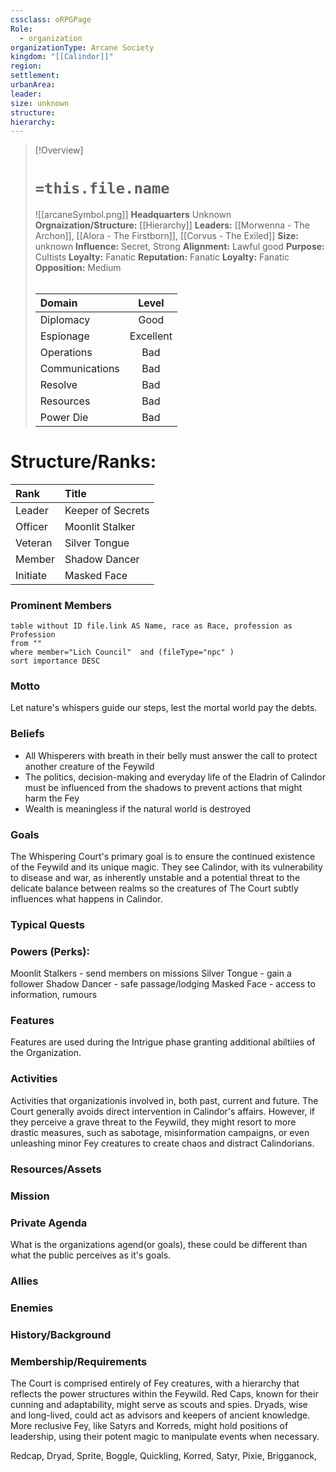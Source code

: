 ```yaml
---
cssclass: oRPGPage
Role:
  - organization
organizationType: Arcane Society
kingdom: "[[Calindor]]"
region: 
settlement: 
urbanArea: 
leader: 
size: unknown
structure: 
hierarchy: 
---
```

> [!Overview] 
> #   `=this.file.name`
> ![[arcaneSymbol.png]]
> **Headquarters**  Unknown
> **Orgnaization/Structure:** [[Hierarchy]]
> **Leaders:** [[Morwenna - The Archon]], [[Alora - The Firstborn]], [[Corvus - The Exiled]]
> **Size:** unknown
> **Influence:** Secret, Strong
> **Alignment:** Lawful good
> **Purpose:** Cultists
> **Loyalty:** Fanatic
> **Reputation:** Fanatic
> **Loyalty:** Fanatic
> **Opposition:** Medium
> ######  
> |Domain | Level | 
> |:---|:---:| 
> |Diplomacy | Good |
> |Espionage| Excellent |
> |Operations | Bad |
> |Communications | Bad |
> |Resolve| Bad |
> |Resources | Bad |
> |Power Die | Bad |

# **Structure/Ranks:**

| Rank     | Title             |
| :------- | :---------------- |
| Leader   | Keeper of Secrets |
| Officer  | Moonlit Stalker   |
| Veteran  | Silver Tongue     |
| Member   | Shadow Dancer     |
| Initiate | Masked Face       |


### Prominent Members
```dataview
table without ID file.link AS Name, race as Race, profession as Profession
from ""
where member="Lich Council"  and (fileType="npc" )
sort importance DESC
```


### Motto
Let nature's whispers guide our steps, lest the mortal world pay the debts.

### Beliefs
- All Whisperers with breath in their belly must answer the call to protect another creature of the Feywild
- The politics, decision-making  and everyday life of the Eladrin of Calindor must be influenced from the shadows to prevent actions that might harm the Fey
- Wealth is meaningless if the natural world is destroyed

### Goals
The Whispering Court's primary goal is to ensure the continued existence of the Feywild and its unique magic. They see Calindor, with its vulnerability to disease and war, as inherently unstable and a potential threat to the delicate balance between realms so the creatures of The Court subtly influences what happens in Calindor.

### Typical Quests


### Powers (Perks):

Moonlit Stalkers - send members on missions
Silver Tongue - gain a follower
Shadow Dancer - safe passage/lodging
Masked Face - access to information, rumours

### Features
Features are used during the Intrigue phase granting additional abiltiies of the Organization.

### Activities
Activities that organizationis involved in, both past, current and future.
The Court generally avoids direct intervention in Calindor's affairs. However, if they perceive a grave threat to the Feywild, they might resort to more drastic measures, such as sabotage, misinformation campaigns, or even unleashing minor Fey creatures to create chaos and distract Calindorians.

### Resources/Assets


### Mission

### Private Agenda
What is the organizations agend(or goals), these could be different than what the public perceives as it's goals.

### Allies

### Enemies

### History/Background 

### Membership/Requirements
The Court is comprised entirely of Fey creatures, with a hierarchy that reflects the power structures within the Feywild. Red Caps, known for their cunning and adaptability, might serve as scouts and spies. Dryads, wise and long-lived, could act as advisors and keepers of ancient knowledge. More reclusive Fey, like Satyrs and Korreds, might hold positions of leadership, using their potent magic to manipulate events when necessary.

Redcap, Dryad, Sprite, Boggle, Quickling, Korred, Satyr, Pixie, Brigganock, 
